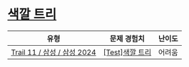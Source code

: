 # [색깔 트리](https://www.codetree.ai/trails/complete/curated-cards/2024-first-half-afternoon-2)

|유형|문제 경험치|난이도|
|---|---|---|
|[Trail 11 / 삼성 / 삼성 2024](https://www.codetree.ai/trail-info/corporate-recent/)|[[Test]색깔 트리](https://www.codetree.ai/trails/complete/curated-cards/2024-first-half-afternoon-2/)|어려움|

